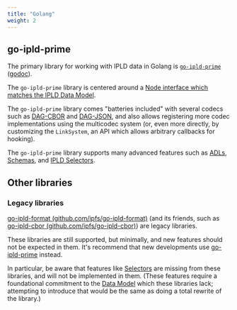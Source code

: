 ```yaml
---
title: "Golang"
weight: 2
---
```


## go-ipld-prime

The primary library for working with IPLD data in Golang is [`go-ipld-prime`](https://github.com/ipld/go-ipld-prime)
([godoc](https://pkg.go.dev/github.com/ipld/go-ipld-prime)).

The `go-ipld-prime` library is centered around a [Node interface which matches the IPLD Data Model](/design/libraries/nodes-and-kinds/).

The `go-ipld-prime` library comes "batteries included" with several codecs such as
[DAG-CBOR](/docs/codecs/known/dag-cbor/) and [DAG-JSON](/docs/codecs/known/dag-json/),
and also allows registering more codec implementations using the multicodec system
(or, even more directly, by customizing the `LinkSystem`, an API which allows arbitrary callbacks for hooking).

The `go-ipld-prime` library supports many advanced features such as
[ADLs](/docs/advanced-data-layouts/),
[Schemas](/docs/schemas/),
and [IPLD Selectors](/glossary/#selectors).

## Other libraries

### Legacy libraries

[go-ipld-format (github.com/ipfs/go-ipld-format)](https://github.com/ipfs/go-ipld-format/)
(and its friends, such as [go-ipld-cbor (github.com/ipfs/go-ipld-cbor)](https://github.com/ipfs/go-ipld-cbor/))
are legacy libraries.

These libraries are still supported, but minimally, and new features should not be expected in them.
It's recommend that new developments use [go-ipld-prime](#go-ipld-prime) instead.

In particular, be aware that features like [Selectors](/glossary/#selectors) are missing from these libraries,
and will not be implemented in them.
(These features require a foundational commitment to the [Data Model](/glossary/#data-model) which these libraries lack;
attempting to introduce that would be the same as doing a total rewrite of the library.)
